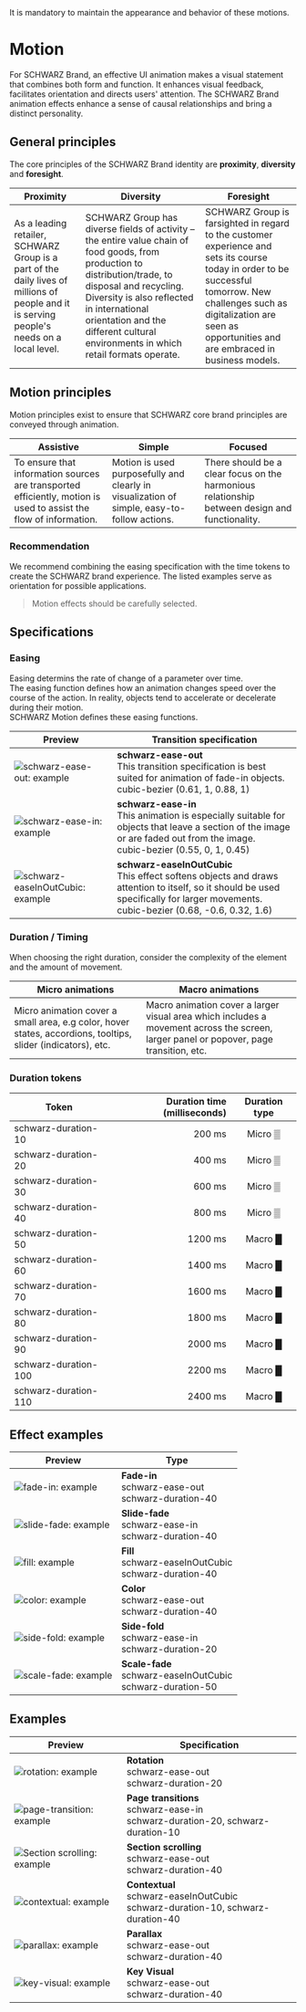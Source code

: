 <AlertWarning alertHeadline="Not modifiable">
It is mandatory to maintain the appearance and behavior of these motions.
</AlertWarning>

# Motion

For SCHWARZ Brand, an effective UI animation makes a visual statement that combines both form and function. It enhances visual feedback, facilitates orientation and directs users' attention. The SCHWARZ Brand animation effects enhance a sense of causal relationships and bring a distinct personality.

## General principles

The core principles of the SCHWARZ Brand identity are **proximity**, **diversity** and **foresight**.

**Proximity** | **Diversity** |**Foresight**
---------|----------|---------
As a leading retailer, SCHWARZ Group is a part of the daily lives of millions of people and it is serving people's needs on a local level. | SCHWARZ Group has diverse fields of activity – the entire value chain of food goods, from production to distribution/trade, to disposal and recycling. Diversity is also reflected in international orientation and the different cultural environments in which retail formats operate. | SCHWARZ Group is farsighted in regard to the customer experience and sets its course today in order to be successful tomorrow. New challenges such as digitalization are seen as opportunities and are embraced in business models.

## Motion principles

Motion principles exist to ensure that SCHWARZ core brand principles are conveyed through animation.

**Assistive**| **Simple** | **Focused**
---------|----------|---------
To ensure that information sources are transported efficiently, motion is used to assist the flow of information. | Motion is used purposefully and clearly in visualization of simple, easy-to-follow actions. | There should be a clear focus on the harmonious relationship between design and functionality.

### Recommendation

We recommend combining the easing specification with the time tokens to create the SCHWARZ brand experience. The listed examples serve as orientation for possible applications.

> Motion effects should be carefully selected.

## Specifications

### Easing

Easing determins the rate of change of a parameter over time.<br>
The easing function defines how an animation changes speed over the course of the action. In reality, objects tend to accelerate or decelerate during their motion.
<br>SCHWARZ Motion defines these easing functions.


Preview | Transition specification
---------|----------
![schwarz-ease-out: example](assets/easing/schwarz-ease-out.gif) | **schwarz-ease-out** <br>This transition specification is best suited for animation of fade-in objects.<br> cubic-bezier (0.61, 1, 0.88, 1)
![schwarz-ease-in: example](assets/easing/schwarz-ease-in.gif) | **schwarz-ease-in** <br>This animation is especially suitable for objects that leave a section of the image or are faded out from the image.<br> cubic-bezier (0.55, 0, 1, 0.45)
![schwarz-easeInOutCubic: example](assets/easing/schwarz-easeInOutCubic.gif) | **schwarz-easeInOutCubic** <br>This effect softens objects and draws attention to itself, so it should be used specifically for larger movements.<br> cubic-bezier (0.68, -0.6, 0.32, 1.6)

### Duration / Timing

When choosing the right duration, consider the complexity of the element and the amount of movement.


Micro animations | Macro animations
---------|----------
Micro animation cover a small area, e.g color, hover states, accordions, tooltips, slider (indicators), etc. | Macro animation cover a larger visual area which includes a movement across the screen, larger panel or popover, page transition, etc.


### Duration tokens

Token | Duration time (milliseconds) | Duration type
---------|----------:|:---------:
schwarz-duration-10 | 200 ms | Micro ▒
schwarz-duration-20 | 400 ms | Micro ▒
schwarz-duration-30 | 600 ms | Micro ▒
schwarz-duration-40 | 800 ms | Micro ▒
schwarz-duration-50 | 1200 ms | Macro █
schwarz-duration-60 | 1400 ms | Macro █
schwarz-duration-70 | 1600 ms | Macro █
schwarz-duration-80 | 1800 ms | Macro █
schwarz-duration-90 | 2000 ms | Macro █
schwarz-duration-100 | 2200 ms | Macro █
schwarz-duration-110 | 2400 ms | Macro █

## Effect examples

Preview | Type
---------|---------
![fade-in: example](assets/effects/fade-in.gif) | **Fade-in**<br> schwarz-ease-out<br>schwarz-duration-40
![slide-fade: example](assets/effects/slide-fade.gif) | **Slide-fade**<br> schwarz-ease-in<br>schwarz-duration-40
![fill: example](assets/effects/fill.gif) | **Fill**<br> schwarz-easeInOutCubic<br>schwarz-duration-40
![color: example](assets/effects/color.gif) | **Color**<br> schwarz-ease-out<br>schwarz-duration-40
![side-fold: example](assets/effects/side-fold.gif) | **Side-fold**<br> schwarz-ease-in<br>schwarz-duration-20
![scale-fade: example](assets/effects/scale-fade.gif) |**Scale-fade**<br> schwarz-easeInOutCubic<br>schwarz-duration-50

## Examples

Preview | Specification
---------|---------
![rotation: example](assets/examples/rotation.gif) |  **Rotation**<br>schwarz-ease-out<br> schwarz-duration-20
![page-transition: example](assets/examples/page-transition.gif) | **Page transitions**<br>schwarz-ease-in<br> schwarz-duration-20, schwarz-duration-10
![Section scrolling: example](assets/examples/section-scrolling.gif) | **Section scrolling**<br>schwarz-ease-out<br>schwarz-duration-40
![contextual: example](assets/examples/contextual.gif) | **Contextual**<br>schwarz-easeInOutCubic<br>schwarz-duration-10, schwarz-duration-40
![parallax: example](assets/examples/parallax.gif) | **Parallax**<br>schwarz-ease-out<br> schwarz-duration-40
![key-visual: example](assets/examples/key-visual.gif) | **Key Visual**<br>schwarz-ease-out<br>schwarz-duration-40